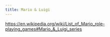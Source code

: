 ```yaml
---
title: Mario & Luigi
---
```


https://en.wikipedia.org/wiki/List_of_Mario_role-playing_games#Mario_&_Luigi_series
